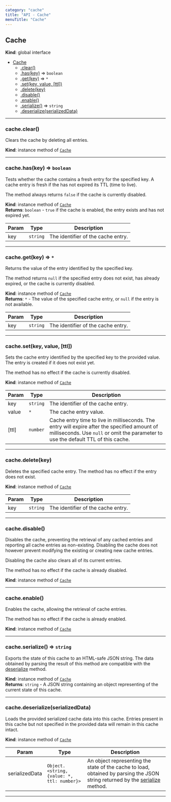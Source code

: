 ```yaml
---
category: "cache"
title: "API - Cache"
menuTitle: "Cache"
---
```


## Cache&nbsp;<a name="Cache" href="https://github.com/seznam/ima/blob/v17.15.0/packages/core/src/cache/Cache.js#L9" target="_blank"><span class="icon"><i class="fas fa-external-link-alt fa-xs"></i></span></a>
**Kind**: global interface  

* [Cache](#Cache)
    * [.clear()](#Cache+clear)
    * [.has(key)](#Cache+has) ⇒ <code>boolean</code>
    * [.get(key)](#Cache+get) ⇒ <code>\*</code>
    * [.set(key, value, [ttl])](#Cache+set)
    * [.delete(key)](#Cache+delete)
    * [.disable()](#Cache+disable)
    * [.enable()](#Cache+enable)
    * [.serialize()](#Cache+serialize) ⇒ <code>string</code>
    * [.deserialize(serializedData)](#Cache+deserialize)


* * *

### cache.clear()&nbsp;<a name="Cache+clear" href="https://github.com/seznam/ima/blob/v17.15.0/packages/core/src/cache/Cache.js#L13" target="_blank"><span class="icon"><i class="fas fa-external-link-alt fa-xs"></i></span></a>
Clears the cache by deleting all entries.

**Kind**: instance method of [<code>Cache</code>](#Cache)  

* * *

### cache.has(key) ⇒ <code>boolean</code>&nbsp;<a name="Cache+has" href="https://github.com/seznam/ima/blob/v17.15.0/packages/core/src/cache/Cache.js#L25" target="_blank"><span class="icon"><i class="fas fa-external-link-alt fa-xs"></i></span></a>
Tests whether the cache contains a fresh entry for the specified key. A
cache entry is fresh if the has not expired its TTL (time to live).

The method always returns `false` if the cache is currently disabled.

**Kind**: instance method of [<code>Cache</code>](#Cache)  
**Returns**: <code>boolean</code> - `true` if the cache is enabled, the entry exists and has
        not expired yet.  

| Param | Type | Description |
| --- | --- | --- |
| key | <code>string</code> | The identifier of the cache entry. |


* * *

### cache.get(key) ⇒ <code>\*</code>&nbsp;<a name="Cache+get" href="https://github.com/seznam/ima/blob/v17.15.0/packages/core/src/cache/Cache.js#L37" target="_blank"><span class="icon"><i class="fas fa-external-link-alt fa-xs"></i></span></a>
Returns the value of the entry identified by the specified key.

The method returns `null` if the specified entry does not exist, has
already expired, or the cache is currently disabled.

**Kind**: instance method of [<code>Cache</code>](#Cache)  
**Returns**: <code>\*</code> - The value of the specified cache entry, or `null` if the entry
        is not available.  

| Param | Type | Description |
| --- | --- | --- |
| key | <code>string</code> | The identifier of the cache entry. |


* * *

### cache.set(key, value, [ttl])&nbsp;<a name="Cache+set" href="https://github.com/seznam/ima/blob/v17.15.0/packages/core/src/cache/Cache.js#L51" target="_blank"><span class="icon"><i class="fas fa-external-link-alt fa-xs"></i></span></a>
Sets the cache entry identified by the specified key to the provided
value. The entry is created if it does not exist yet.

The method has no effect if the cache is currently disabled.

**Kind**: instance method of [<code>Cache</code>](#Cache)  

| Param | Type | Description |
| --- | --- | --- |
| key | <code>string</code> | The identifier of the cache entry. |
| value | <code>\*</code> | The cache entry value. |
| [ttl] | <code>number</code> | Cache entry time to live in milliseconds. The        entry will expire after the specified amount of milliseconds. Use        `null` or omit the parameter to use the default TTL of this cache. |


* * *

### cache.delete(key)&nbsp;<a name="Cache+delete" href="https://github.com/seznam/ima/blob/v17.15.0/packages/core/src/cache/Cache.js#L59" target="_blank"><span class="icon"><i class="fas fa-external-link-alt fa-xs"></i></span></a>
Deletes the specified cache entry. The method has no effect if the entry
does not exist.

**Kind**: instance method of [<code>Cache</code>](#Cache)  

| Param | Type | Description |
| --- | --- | --- |
| key | <code>string</code> | The identifier of the cache entry. |


* * *

### cache.disable()&nbsp;<a name="Cache+disable" href="https://github.com/seznam/ima/blob/v17.15.0/packages/core/src/cache/Cache.js#L71" target="_blank"><span class="icon"><i class="fas fa-external-link-alt fa-xs"></i></span></a>
Disables the cache, preventing the retrieval of any cached entries and
reporting all cache entries as non-existing. Disabling the cache does
not however prevent modifying the existing or creating new cache
entries.

Disabling the cache also clears all of its current entries.

The method has no effect if the cache is already disabled.

**Kind**: instance method of [<code>Cache</code>](#Cache)  

* * *

### cache.enable()&nbsp;<a name="Cache+enable" href="https://github.com/seznam/ima/blob/v17.15.0/packages/core/src/cache/Cache.js#L78" target="_blank"><span class="icon"><i class="fas fa-external-link-alt fa-xs"></i></span></a>
Enables the cache, allowing the retrieval of cache entries.

The method has no effect if the cache is already enabled.

**Kind**: instance method of [<code>Cache</code>](#Cache)  

* * *

### cache.serialize() ⇒ <code>string</code>&nbsp;<a name="Cache+serialize" href="https://github.com/seznam/ima/blob/v17.15.0/packages/core/src/cache/Cache.js#L88" target="_blank"><span class="icon"><i class="fas fa-external-link-alt fa-xs"></i></span></a>
Exports the state of this cache to an HTML-safe JSON string. The data
obtained by parsing the result of this method are compatible with the
[deserialize](#Cache+deserialize) method.

**Kind**: instance method of [<code>Cache</code>](#Cache)  
**Returns**: <code>string</code> - A JSON string containing an object representing of the
        current state of this cache.  

* * *

### cache.deserialize(serializedData)&nbsp;<a name="Cache+deserialize" href="https://github.com/seznam/ima/blob/v17.15.0/packages/core/src/cache/Cache.js#L100" target="_blank"><span class="icon"><i class="fas fa-external-link-alt fa-xs"></i></span></a>
Loads the provided serialized cache data into this cache. Entries
present in this cache but not specified in the provided data will remain
in this cache intact.

**Kind**: instance method of [<code>Cache</code>](#Cache)  

| Param | Type | Description |
| --- | --- | --- |
| serializedData | <code>Object.&lt;string, {value: \*, ttl: number}&gt;</code> | An        object representing the state of the cache to load, obtained by        parsing the JSON string returned by the [serialize](#Cache+serialize)        method. |


* * *

